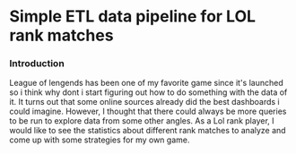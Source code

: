 # Simple ETL data pipeline for LOL rank matches
### Introduction
League of lengends has been one of my favorite game since it's launched so i think why dont i start figuring out how to do something with the data of it. It turns out that some online sources already did the best dashboards i could imagine. However, I thought that there could always be more queries to be run to explore data from some other angles. As a Lol rank player, I would like to see the statistics about different rank matches to analyze and come up with some strategies for my own game.

